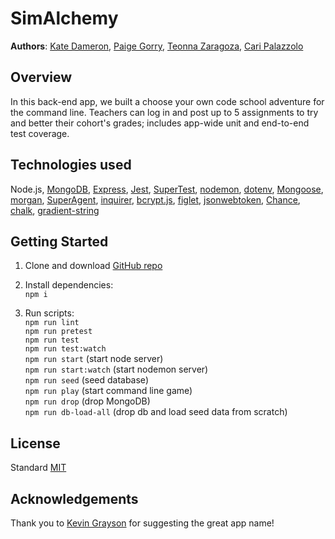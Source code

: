 # SimAlchemy

**Authors**: [Kate Dameron](https://github.com/Katedam), [Paige Gorry](https://github.com/paigeegorry), [Teonna Zaragoza](https://github.com/tmzaragoza), [Cari Palazzolo](https://github.com/caripizza)

## Overview
In this back-end app, we built a choose your own code school adventure for the command line. Teachers can log in and post up to 5 assignments to try and better their cohort's grades; includes app-wide unit and end-to-end test coverage.

## Technologies used
Node.js, [MongoDB](https://www.mongodb.com/what-is-mongodb), [Express](https://www.npmjs.com/package/express), [Jest](https://www.npmjs.com/package/jest), [SuperTest](https://www.npmjs.com/package/supertest), [nodemon](https://www.npmjs.com/package/nodemon), [dotenv](https://www.npmjs.com/package/dotenv), [Mongoose](https://www.npmjs.com/package/mongoose), [morgan](https://www.npmjs.com/package/morgan), [SuperAgent](https://www.npmjs.com/package/superagent), [inquirer](https://www.npmjs.com/package/inquirer), [bcrypt.js](https://www.npmjs.com/package/bcryptjs), [figlet](https://www.npmjs.com/package/figlet), [jsonwebtoken](https://www.npmjs.com/package/jsonwebtoken), [Chance](https://www.npmjs.com/package/chance), [chalk](https://www.npmjs.com/package/chalk), [gradient-string](https://www.npmjs.com/package/gradient-string)

## Getting Started
1. Clone and download [GitHub repo](https://github.com/team-sailboat/SimAlchemy)
1. Install dependencies:\
`npm i`

3. Run scripts:\
`npm run lint`\
`npm run pretest`\
`npm run test`\
`npm run test:watch`\
`npm run start` (start node server)\
`npm run start:watch` (start nodemon server)\
`npm run seed` (seed database)\
`npm run play` (start command line game)\
`npm run drop` (drop MongoDB)\
`npm run db-load-all` (drop db and load seed data from scratch)

## License
Standard [MIT](/LICENSE.md)

## Acknowledgements
Thank you to [Kevin Grayson](https://github.com/grayson073) for suggesting the great app name!
